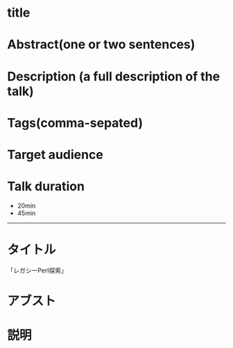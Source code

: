 # title

# Abstract(one or two sentences)

# Description (a full description of the talk)

# Tags(comma-sepated)

# Target audience

# Talk duration

- 20min
- 45min


----

# タイトル

「レガシーPerl探索」

# アブスト

# 説明


